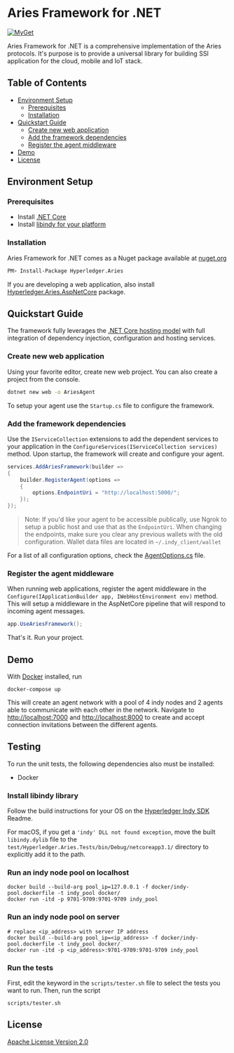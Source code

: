 # Aries Framework for .NET

[![MyGet](https://img.shields.io/nuget/v/Hyperledger.Aries.svg)](https://www.nuget.org/packages/Hyperledger.Aries/)

Aries Framework for .NET is a comprehensive implementation of the Aries protocols. It's purpose is to provide a universal library for building SSI application for the cloud, mobile and IoT stack.

## Table of Contents <!-- omit in toc -->

- [Environment Setup](#environment-setup)
  - [Prerequisites](#prerequisites)
  - [Installation](#installation)
- [Quickstart Guide](#quickstart-Guide)
  - [Create new web application](#create-new-web-application)
  - [Add the framework dependencies](#add-the-framework-dependencies)
  - [Register the agent middleware](#register-the-agent-middleware)
- [Demo](#demo)
- [License](#license)

## Environment Setup

### Prerequisites

- Install [.NET Core](https://dotnet.microsoft.com/download)
- Install [libindy for your platform](https://github.com/hyperledger/indy-sdk/#installing-the-sdk)

### Installation

Aries Framework for .NET comes as a Nuget package available at [nuget.org](https://www.nuget.org/packages/Hyperledger.Aries/)

```bash
PM> Install-Package Hyperledger.Aries
```

If you are developing a web application, also install [Hyperledger.Aries.AspNetCore](https://www.nuget.org/packages/Hyperledger.Aries.AspNetCore/) package.

## Quickstart Guide

The framework fully leverages the [.NET Core hosting model](https://docs.microsoft.com/en-us/aspnet/core/fundamentals/host/generic-host?view=aspnetcore-3.0) with full integration of dependency injection, configuration and hosting services.

### Create new web application

Using your favorite editor, create new web project. You can also create a project from the console.

```bash
dotnet new web -o AriesAgent
```

To setup your agent use the `Startup.cs` file to configure the framework.

### Add the framework dependencies

Use the `IServiceCollection` extensions to add the dependent services to your application in the `ConfigureServices(IServiceCollection services)` method. Upon startup, the framework will create and configure your agent.

```c#
services.AddAriesFramework(builder =>
{
    builder.RegisterAgent(options =>
    {
        options.EndpointUri = "http://localhost:5000/";
    });
});
```

> Note: If you'd like your agent to be accessible publically, use Ngrok to setup a public host and use that as the `EndpointUri`.
> When changing the endpoints, make sure you clear any previous wallets with the old configuration. Wallet data files are located in `~/.indy_client/wallet`

For a list of all configuration options, check the [AgentOptions.cs](https://github.com/hyperledger/aries-framework-dotnet/blob/master/src/Hyperledger.Aries/Configuration/AgentOptions.cs) file.

### Register the agent middleware

When running web applications, register the agent middleware in the `Configure(IApplicationBuilder app, IWebHostEnvironment env)` method. This will setup a middleware in the AspNetCore pipeline that will respond to incoming agent messages.

```c#
app.UseAriesFramework();
```

That's it. Run your project.

## Demo

With [Docker](https://www.docker.com) installed, run

```lang=bash
docker-compose up
```

This will create an agent network with a pool of 4 indy nodes and 2 agents able to communicate with each other in the network.
Navigate to [http://localhost:7000](http://localhost:7000) and [http://localhost:8000](http://localhost:8000) to create and accept connection invitations between the different agents.


## Testing

To run the unit tests, the following dependencies also must be installed: 
- Docker

### Install libindy library
Follow the build instructions for your OS on the [Hyperledger Indy SDK](https://github.com/hyperledger/indy-sdk) Readme. 

For macOS, if you get a `'indy' DLL not found exception`, move the built `libindy.dylib` file to the `test/Hyperledger.Aries.Tests/bin/Debug/netcoreapp3.1/` directory to explicitly add it to the path. 


### Run an indy node pool on localhost
```
docker build --build-arg pool_ip=127.0.0.1 -f docker/indy-pool.dockerfile -t indy_pool docker/
docker run -itd -p 9701-9709:9701-9709 indy_pool
```

### Run an indy node pool on server
```
# replace <ip_address> with server IP address
docker build --build-arg pool_ip=<ip_address> -f docker/indy-pool.dockerfile -t indy_pool docker/
docker run -itd -p <ip_address>:9701-9709:9701-9709 indy_pool
```

### Run the tests
First, edit the keyword in the `scripts/tester.sh` file to select the tests you want to run. Then, run the script
```
scripts/tester.sh 
```

## License

[Apache License Version 2.0](https://github.com/hyperledger/aries-cloudagent-python/blob/master/LICENSE)
